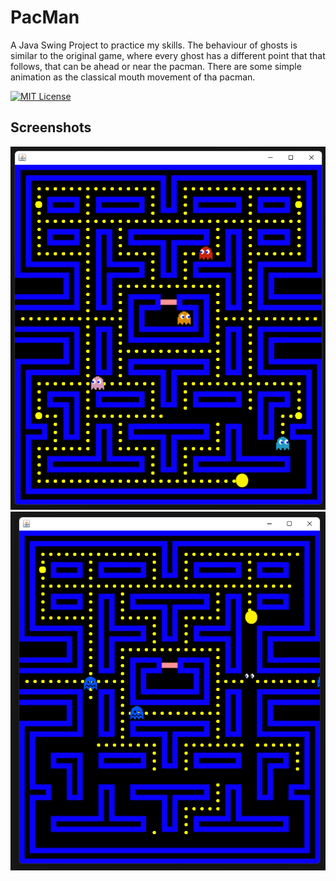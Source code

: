 
# PacMan

A Java Swing Project to practice my skills. The behaviour of ghosts is similar to the original game, where every ghost has a different point that that follows, that can be ahead or near the pacman. There are some simple animation as the classical mouth movement of tha pacman.


[![MIT License](https://img.shields.io/badge/License-MIT-green.svg)](https://choosealicense.com/licenses/mit/)



## Screenshots

![App Screenshot1](foto/screen1.png)
![App Screenshot2](foto/screen2.png)

